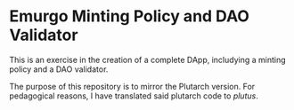 # Emurgo Minting Policy and DAO Validator

This is an exercise in the creation of a complete DApp, includying a minting policy and a DAO validator.

The purpose of this repository is to mirror the Plutarch version.  For pedagogical reasons,  I have translated said plutarch code to *plutus*.

